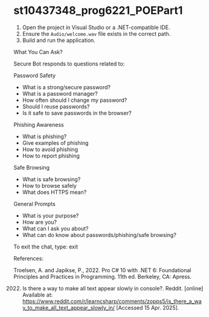 # st10437348_prog6221_POEPart1

1. Open the project in Visual Studio or a .NET-compatible IDE.
2. Ensure the `Audio/welcome.wav` file exists in the correct path.
3. Build and run the application.

What You Can Ask?

Secure Bot responds to questions related to:

Password Safety
- What is a strong/secure password?
- What is a password manager?
- How often should I change my password?
- Should I reuse passwords?
- Is it safe to save passwords in the browser?

Phishing Awareness
- What is phishing?
- Give examples of phishing
- How to avoid phishing
- How to report phishing

Safe Browsing
- What is safe browsing?
- How to browse safely
- What does HTTPS mean?

General Prompts
- What is your purpose?
- How are you?
- What can I ask you about?
- What can do know about passwords/phishing/safe browsing?

To exit the chat, type: exit

References:

Troelsen, A. and Japikse, P., 2022. Pro C# 10 with .NET 6: Foundational Principles and Practices in Programming. 11th ed. Berkeley, CA: Apress.

2022. Is there a way to make all text appear slowly in console?. Reddit. [online] Available at: https://www.reddit.com/r/learncsharp/comments/zopps5/is_there_a_way_to_make_all_text_appear_slowly_in/ [Accessed 15 Apr. 2025].
